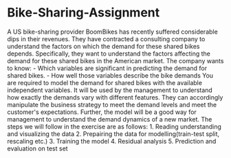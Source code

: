 # Bike-Sharing-Assignment
A US bike-sharing provider BoomBikes has recently suffered considerable dips in their revenues. They have contracted a consulting company to understand the factors on which the demand for these shared bikes depends. Specifically, they want to understand the factors affecting the demand for these shared bikes in the American market. The company wants to know:  - Which variables are significant in predicting the demand for shared bikes. - How well those variables describe the bike demands  You are required to model the demand for shared bikes with the available independent variables. It will be used by the management to understand how exactly the demands vary with different features. They can accordingly manipulate the business strategy to meet the demand levels and meet the customer's expectations. Further, the model will be a good way for management to understand the demand dynamics of a new market.    The steps we will follow in the exercise are as follows: 1. Reading understanding and visualizing the data 2. Prepairing the data for modelling(train-test split, rescaling etc.) 3. Training the model 4. Residual analysis 5. Prediction and evaluation on test set
